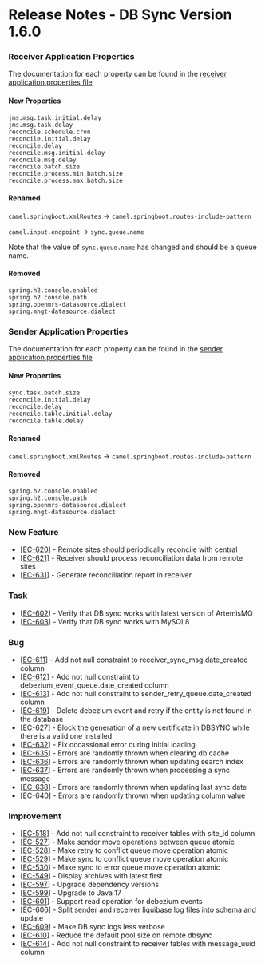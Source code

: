 # Release Notes - DB Sync Version 1.6.0

### Receiver Application Properties

The documentation for each property can be found in the [receiver application.properties file](../receiver/application.properties)

#### New Properties
```
jms.msg.task.initial.delay
jms.msg.task.delay
reconcile.schedule.cron
reconcile.initial.delay
reconcile.delay
reconcile.msg.initial.delay
reconcile.msg.delay
reconcile.batch.size
reconcile.process.min.batch.size
reconcile.process.max.batch.size
```

#### Renamed
`camel.springboot.xmlRoutes` -> `camel.springboot.routes-include-pattern`

`camel.input.endpoint` -> `sync.queue.name`

Note that the value of `sync.queue.name` has changed and should be a queue name.

#### Removed
```
spring.h2.console.enabled
spring.h2.console.path
spring.openmrs-datasource.dialect
spring.mngt-datasource.dialect
```

### Sender Application Properties

The documentation for each property can be found in the [sender application.properties file](../sender/application.properties)

#### New Properties
```
sync.task.batch.size
reconcile.initial.delay
reconcile.delay
reconcile.table.initial.delay
reconcile.table.delay
```

#### Renamed
`camel.springboot.xmlRoutes` -> `camel.springboot.routes-include-pattern`

#### Removed
```
spring.h2.console.enabled
spring.h2.console.path
spring.openmrs-datasource.dialect
spring.mngt-datasource.dialect
```

<h3>        New Feature
</h3>
<ul>
<li>[<a href='https://jira.fgh.org.mz/browse/EC-620'>EC-620</a>] -         Remote sites should periodically reconcile with central
</li>
<li>[<a href='https://jira.fgh.org.mz/browse/EC-621'>EC-621</a>] -         Receiver should process reconciliation data from remote sites
</li>
<li>[<a href='https://jira.fgh.org.mz/browse/EC-631'>EC-631</a>] -         Generate reconciliation report in receiver
</li>
</ul>

<h3>        Task
</h3>
<ul>
<li>[<a href='https://jira.fgh.org.mz/browse/EC-602'>EC-602</a>] -         Verify that DB sync works with latest version of ArtemisMQ
</li>
<li>[<a href='https://jira.fgh.org.mz/browse/EC-603'>EC-603</a>] -         Verify that DB sync works with MySQL8
</li>
</ul>

<h3>        Bug
</h3>
<ul>
<li>[<a href='https://jira.fgh.org.mz/browse/EC-611'>EC-611</a>] -         Add not null constraint to receiver_sync_msg.date_created column
</li>
<li>[<a href='https://jira.fgh.org.mz/browse/EC-612'>EC-612</a>] -         Add not null constraint to debezium_event_queue.date_created column
</li>
<li>[<a href='https://jira.fgh.org.mz/browse/EC-613'>EC-613</a>] -         Add not null constraint to sender_retry_queue.date_created column
</li>
<li>[<a href='https://jira.fgh.org.mz/browse/EC-619'>EC-619</a>] -         Delete debezium event and retry if the entity is not found in the database
</li>
<li>[<a href='https://jira.fgh.org.mz/browse/EC-627'>EC-627</a>] -         Block the generation of a new certificate in DBSYNC while there is a valid one installed
</li>
<li>[<a href='https://jira.fgh.org.mz/browse/EC-632'>EC-632</a>] -         Fix occassional error during initial loading
</li>
<li>[<a href='https://jira.fgh.org.mz/browse/EC-635'>EC-635</a>] -         Errors are randomly thrown when clearing db cache
</li>
<li>[<a href='https://jira.fgh.org.mz/browse/EC-636'>EC-636</a>] -         Errors are randomly thrown when updating search index
</li>
<li>[<a href='https://jira.fgh.org.mz/browse/EC-637'>EC-637</a>] -         Errors are randomly thrown when processing a sync message
</li>
<li>[<a href='https://jira.fgh.org.mz/browse/EC-638'>EC-638</a>] -         Errors are randomly thrown when updating  last sync date
</li>
<li>[<a href='https://jira.fgh.org.mz/browse/EC-640'>EC-640</a>] -         Errors are randomly thrown when updating column value
</li>
</ul>

<h3>        Improvement
</h3>
<ul>
<li>[<a href='https://jira.fgh.org.mz/browse/EC-518'>EC-518</a>] -         Add not null constraint to receiver tables with site_id column
</li>
<li>[<a href='https://jira.fgh.org.mz/browse/EC-527'>EC-527</a>] -         Make sender move operations between queue atomic
</li>
<li>[<a href='https://jira.fgh.org.mz/browse/EC-528'>EC-528</a>] -         Make retry to conflict queue move operation atomic
</li>
<li>[<a href='https://jira.fgh.org.mz/browse/EC-529'>EC-529</a>] -         Make sync to conflict queue move operation atomic
</li>
<li>[<a href='https://jira.fgh.org.mz/browse/EC-530'>EC-530</a>] -         Make sync to error queue move operation atomic
</li>
<li>[<a href='https://jira.fgh.org.mz/browse/EC-549'>EC-549</a>] -         Display archives with latest first
</li>
<li>[<a href='https://jira.fgh.org.mz/browse/EC-597'>EC-597</a>] -         Upgrade dependency versions
</li>
<li>[<a href='https://jira.fgh.org.mz/browse/EC-599'>EC-599</a>] -         Upgrade to Java 17
</li>
<li>[<a href='https://jira.fgh.org.mz/browse/EC-601'>EC-601</a>] -         Support read operation for debezium events
</li>
<li>[<a href='https://jira.fgh.org.mz/browse/EC-606'>EC-606</a>] -         Split sender and receiver liquibase log files into schema and update
</li>
<li>[<a href='https://jira.fgh.org.mz/browse/EC-609'>EC-609</a>] -         Make DB sync logs less verbose
</li>
<li>[<a href='https://jira.fgh.org.mz/browse/EC-610'>EC-610</a>] -         Reduce the default pool size on remote dbsync
</li>
<li>[<a href='https://jira.fgh.org.mz/browse/EC-614'>EC-614</a>] -         Add not null constraint to receiver tables with message_uuid column
</li>
</ul>
